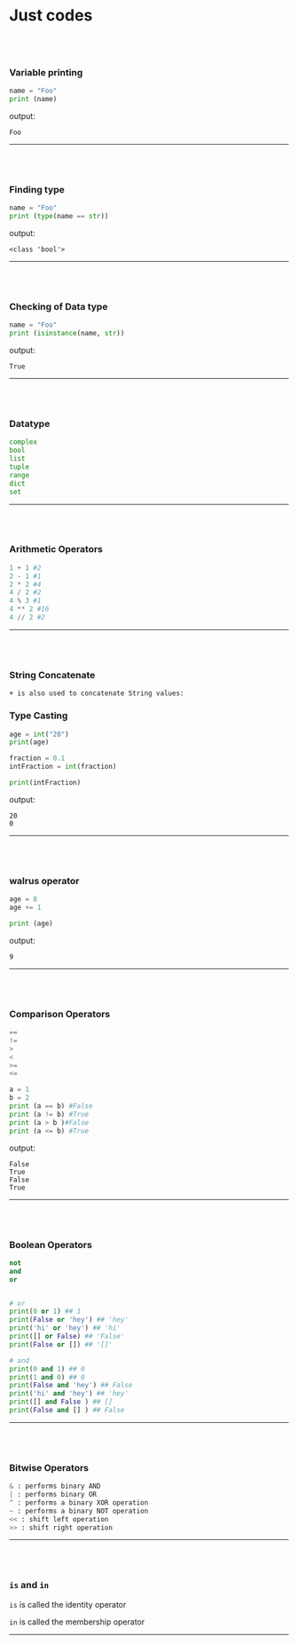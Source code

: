 # Just codes


<br> <br>


### Variable printing
```python
name = "Foo"
print (name)
```

output:
```
Foo
```

---
<br> <br>

### Finding type
```python
name = "Foo"
print (type(name == str))
```

output:
```
<class 'bool'>
```

---
<br> <br>

### Checking of Data type
```python
name = "Foo"
print (isinstance(name, str))
```

output:
```
True
```

---
<br> <br>

### Datatype

```python
complex 
bool 
list 
tuple 
range 
dict 
set 
```

---
<br> <br>

### Arithmetic Operators

```python
1 + 1 #2
2 - 1 #1
2 * 2 #4
4 / 2 #2
4 % 3 #1
4 ** 2 #16
4 // 2 #2
```

---
<br> <br>


### String Concatenate

```
+ is also used to concatenate String values:
```

### Type Casting

```python
age = int("20")
print(age)

fraction = 0.1
intFraction = int(fraction)

print(intFraction)
```

output:
```
20
0
```

---
<br> <br>

### walrus operator

```python
age = 8
age += 1

print (age)
```

output:
```
9
```


---
<br> <br>

### Comparison Operators

```python
==
!=
>
<
>=
<=
```


```python
a = 1
b = 2
print (a == b) #False
print (a != b) #True
print (a > b )#False
print (a <= b) #True
```

output:
```
False
True
False
True
```

---
<br> <br>


### Boolean Operators


```python
not
and
or
```

```python

# or
print(0 or 1) ## 1
print(False or 'hey') ## 'hey'
print('hi' or 'hey') ## 'hi'
print([] or False) ## 'False'
print(False or []) ## '[]'

# and
print(0 and 1) ## 0
print(1 and 0) ## 0
print(False and 'hey') ## False
print('hi' and 'hey') ## 'hey'
print([] and False ) ## []
print(False and [] ) ## False

```

---
<br> <br>


### Bitwise Operators

```python
& : performs binary AND
| : performs binary OR
^ : performs a binary XOR operation
~ : performs a binary NOT operation
<< : shift left operation
>> : shift right operation
```


---
<br> <br>

### `is` and `in`

`is` is called the identity operator

`in` is called the membership operator


---
<br> <br>


